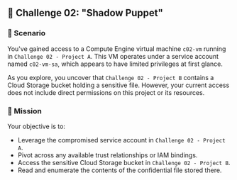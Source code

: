 ## 🔐 Challenge 02: "Shadow Puppet"

### 📖 Scenario

You've gained access to a Compute Engine virtual machine `c02-vm` running in `Challenge 02 - Project A`. This VM operates under a service account named `c02-vm-sa`, which appears to have limited privileges at first glance.

As you explore, you uncover that `Challenge 02 - Project B` contains a Cloud Storage bucket holding a sensitive file. However, your current access does not include direct permissions on this project or its resources.

### 🎯 Mission

Your objective is to:
* Leverage the compromised service account in `Challenge 02 - Project A`.
* Pivot across any available trust relationships or IAM bindings.
* Access the sensitive Cloud Storage bucket in `Challenge 02 - Project B`.
* Read and enumerate the contents of the confidential file stored there.
